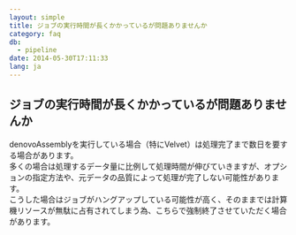 ```yaml
---
layout: simple
title: ジョブの実行時間が長くかかっているが問題ありませんか
category: faq
db:
  - pipeline
date: 2014-05-30T17:11:33
lang: ja
---
```


## ジョブの実行時間が長くかかっているが問題ありませんか

denovoAssemblyを実行している場合（特にVelvet）は処理完了まで数日を要する場合があります。<br>多くの場合は処理するデータ量に比例して処理時間が伸びていきますが、オプションの指定方法や、元データの品質によって処理が完了しない可能性があります。<br>こうした場合はジョブがハングアップしている可能性が高く、そのままでは計算機リソースが無駄に占有されてしまう為、こちらで強制終了させていただく場合があります。